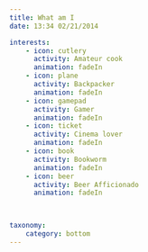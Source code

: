 ```yaml
---
title: What am I
date: 13:34 02/21/2014 

interests:
    - icon: cutlery
      activity: Amateur cook
      animation: fadeIn  
    - icon: plane
      activity: Backpacker
      animation: fadeIn
    - icon: gamepad
      activity: Gamer
      animation: fadeIn
    - icon: ticket
      activity: Cinema lover
      animation: fadeIn  
    - icon: book
      activity: Bookworm
      animation: fadeIn   
    - icon: beer
      activity: Beer Afficionado
      animation: fadeIn
   


taxonomy:
    category: bottom
---
```


